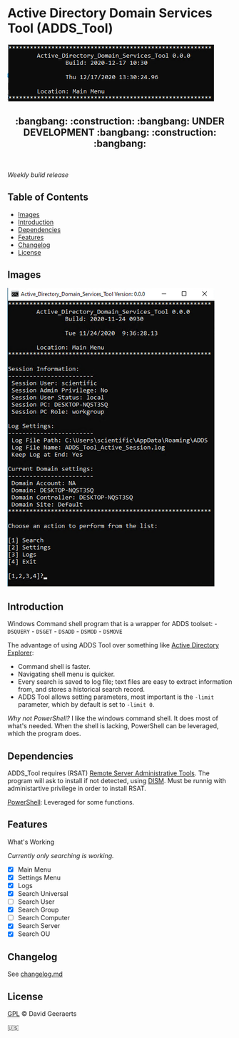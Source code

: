 # Active Directory Domain Services Tool (ADDS_Tool)

![Main Banner](./images/ADDS_T_Main_Banner.png)

<h2 align="center"> :bangbang:  :construction:  :bangbang: UNDER DEVELOPMENT :bangbang:  :construction:  :bangbang: </h2> <br>


*Weekly build release*


## Table of Contents

- [Images](#Images)
- [Introduction](#introduction)
- [Dependencies](#Dependencies)
- [Features](#features)
- [Changelog](#Changelog)
- [License](#License)

## Images

![Main Menu](./images/Main_Menu_Local.png)


## Introduction

Windows Command shell program that is a wrapper for ADDS toolset:
	- `DSQUERY`
	- `DSGET`
	- `DSADD`
	- `DSMOD`
	- `DSMOVE`
	
The advantage of using ADDS Tool over something like [Active Directory Explorer](https://docs.microsoft.com/en-us/sysinternals/downloads/adexplorer):
 - Command shell is faster.
 - Navigating shell menu is quicker.
 - Every search is saved to log file; text files are easy to extract information from, and stores a historical search record.
 - ADDS Tool allows setting parameters, most important is the `-limit` parameter, which by default is set to `-limit 0`.

*Why not PowerShell?*
I like the windows command shell. It does most of what's needed. When the shell is lacking, PowerShell can be leveraged, which the program does.


## Dependencies

ADDS_Tool requires (RSAT) [Remote Server Administrative Tools](https://docs.microsoft.com/en-us/troubleshoot/windows-server/system-management-components/remote-server-administration-tools). 
The program will ask to install if not detected, using [DISM](https://docs.microsoft.com/en-us/windows-hardware/manufacture/desktop/what-is-dism). 
Must be runnig with administartive privilege in order to install RSAT. 

[PowerShell](https://docs.microsoft.com/en-us/powershell/scripting/overview): Leveraged for some functions.


## Features

 What's Working

*Currently only searching is working.*

- [X] Main Menu
- [X] Settings Menu
- [X] Logs
- [X] Search Universal
- [ ] Search User
- [X] Search Group
- [ ] Search Computer
- [X] Search Server
- [X] Search OU

## Changelog

See [changelog.md](changelog.md)


## License

[GPL](LICENSE) © David Geeraerts


:us:
